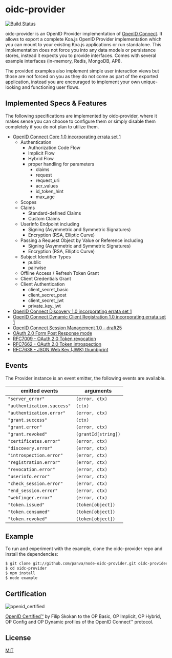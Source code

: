 oidc-provider
=======

[![Build Status][travis-image]][travis-url]

oidc-provider is an OpenID Provider implementation of [OpenID Connect][openid-connect]. It allows to export a complete Koa.js OpenID Provider implementation which you can mount to your existing Koa.js applications or run standalone. This implementation does not force you into any data models or persistance stores, instead it expects you to provide interfaces. Comes with several example interfaces (in-memory, Redis, MongoDB, API).

The provided examples also implement simple user interaction views but those are not forced on you as they do not come as part of the exported application, instead you are encouraged to implement your own unique-looking and functioning user flows.

## Implemented Specs & Features

The following specifications are implemented by oidc-provider, where it makes sense you can choose to configure them or simply disable them completely if you do not plan to utilize them.

- [OpenID Connect Core 1.0 incorporating errata set 1][feature-core]
  - Authentication
    - Authorization Code Flow
    - Implicit Flow
    - Hybrid Flow
    - proper handling for parameters
      - claims
      - request
      - request_uri
      - acr_values
      - id_token_hint
      - max_age
  - Scopes
  - Claims
    - Standard-defined Claims
    - Custom Claims
  - UserInfo Endpoint including
    - Signing (Asymmetric and Symmetric Signatures)
    - Encryption (RSA, Elliptic Curve)
  - Passing a Request Object by Value or Reference including
    - Signing (Asymmetric and Symmetric Signatures)
    - Encryption (RSA, Elliptic Curve)
  - Subject Identifier Types
    - public
    - pairwise
  - Offline Access / Refresh Token Grant
  - Client Credentials Grant
  - Client Authentication
    - client_secret_basic
    - client_secret_post
    - client_secret_jwt
    - private_key_jwt
- [OpenID Connect Discovery 1.0 incorporating errata set 1][feature-discovery]
- [OpenID Connect Dynamic Client Registration 1.0 incorporating errata set 1][feature-registration]
- [OpenID Connect Session Management 1.0 - draft25][feature-session-management]
- [OAuth 2.0 Form Post Response mode][feature-form-post]
- [RFC7009 - OAuth 2.0 Token revocation][feature-revocation]
- [RFC7662 - OAuth 2.0 Token introspection][feature-introspection]
- [RFC7638 - JSON Web Key (JWK) thumbprint][feature-thumbprint]

## Events
The Provider instance is an event emitter, the following events are available.

| emitted events | arguments |
| --- | --- |
| `"server_error"` | `(error, ctx)` |
| `"authentication.success"` | `(ctx)` |
| `"authentication.error"` | `(error, ctx)` |
| `"grant.success"` | `(ctx)` |
| `"grant.error"` | `(error, ctx)` |
| `"grant.revoked"` | `(grantId[string])` |
| `"certificates.error"` | `(error, ctx)` |
| `"discovery.error"` | `(error, ctx)` |
| `"introspection.error"` | `(error, ctx)` |
| `"registration.error"` | `(error, ctx)` |
| `"revocation.error"` | `(error, ctx)` |
| `"userinfo.error"` | `(error, ctx)` |
| `"check_session.error"` | `(error, ctx)` |
| `"end_session.error"` | `(error, ctx)` |
| `"webfinger.error"` | `(error, ctx)` |
| `"token.issued"` | `(token[object])` |
| `"token.consumed"` | `(token[object])` |
| `"token.revoked"` | `(token[object])` |

## Example
To run and experiment with the example, clone the oidc-provider repo and install the dependencies:

```bash
$ git clone git://github.com/panva/node-oidc-provider.git oidc-provider
$ cd oidc-provider
$ npm install
$ node example
```

## Certification
![openid_certified][openid-certified-logo]

[OpenID Certified™][openid-certified-link] by Filip Skokan to the OP Basic, OP Implicit, OP Hybrid, OP Config and OP Dynamic profiles of the OpenID Connect™ protocol.

## License
[MIT](LICENSE.md)

[travis-image]: https://travis-ci.org/panva/node-oidc-provider.svg?branch=master
[travis-url]: https://travis-ci.org/panva/node-oidc-provider
[openid-certified-link]: http://openid.net/certification/
[openid-certified-logo]: https://cloud.githubusercontent.com/assets/1454075/7611268/4d19de32-f97b-11e4-895b-31b2455a7ca6.png
[openid-connect]: http://openid.net/connect/
[feature-core]: http://openid.net/specs/openid-connect-core-1_0.html
[feature-discovery]: http://openid.net/specs/openid-connect-discovery-1_0.html
[feature-registration]: http://openid.net/specs/openid-connect-registration-1_0.html
[feature-session-management]: http://openid.net/specs/openid-connect-session-1_0.html
[feature-form-post]: http://openid.net/specs/oauth-v2-form-post-response-mode-1_0.html
[feature-revocation]: https://tools.ietf.org/html/rfc7009
[feature-introspection]: https://tools.ietf.org/html/rfc7662
[feature-thumbprint]: https://tools.ietf.org/html/rfc7638
